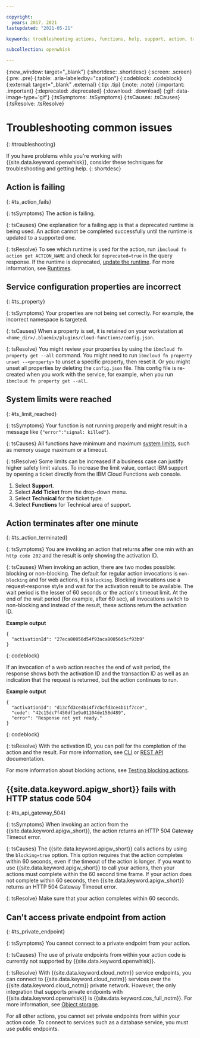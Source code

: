 ```yaml
---

copyright:
  years: 2017, 2021
lastupdated: "2021-05-21"

keywords: troubleshooting actions, functions, help, support, action, troubleshoot, system limits, configuration, api gateway

subcollection: openwhisk

---
```


{:new_window: target="_blank"}
{:shortdesc: .shortdesc}
{:screen: .screen}
{:pre: .pre}
{:table: .aria-labeledby="caption"}
{:codeblock: .codeblock}
{:external: target="_blank" .external}
{:tip: .tip}
{:note: .note}
{:important: .important}
{:deprecated: .deprecated}
{:download: .download}
{:gif: data-image-type='gif'}
{:tsSymptoms: .tsSymptoms}
{:tsCauses: .tsCauses}
{:tsResolve: .tsResolve}

# Troubleshooting common issues
{: #troubleshooting}

If you have problems while you're working with {{site.data.keyword.openwhisk}}, consider these techniques for troubleshooting and getting help. 
{: shortdesc}

## Action is failing
{: #ts_action_fails}

{: tsSymptoms}
The action is failing.

{: tsCauses}
One explanation for a failing app is that a deprecated runtime is being used. An action cannot be completed successfully until the runtime is updated to a supported one.

{: tsResolve}
To see which runtime is used for the action, run `ibmcloud fn action get ACTION_NAME` and check for `deprecated=true` in the query response. If the runtime is deprecated, [update the runtime](/docs/openwhisk?topic=openwhisk-actions#actions_update). For more information, see [Runtimes](/docs/openwhisk?topic=openwhisk-runtimes).

## Service configuration properties are incorrect
{: #ts_property}

{: tsSymptoms}
Your properties are not being set correctly. For example, the incorrect namespace is targeted.

{: tsCauses}
When a property is set, it is retained on your workstation at `<home_dir>/.bluemix/plugins/cloud-functions/config.json`.

{: tsResolve}
You might review your properties by using the `ibmcloud fn property get --all` command. You might need to run `ibmcloud fn property unset --<property>` to unset a specific property, then reset it. Or you might unset all properties by deleting the `config.json` file. This config file is re-created when you work with the service, for example, when you run `ibmcloud fn property get --all`.

## System limits were reached
{: #ts_limit_reached}

{: tsSymptoms}
Your function is not running properly and might result in a message like `{"error":"signal: killed"}`.

{: tsCauses}
All functions have minimum and maximum [system limits](/docs/openwhisk?topic=openwhisk-limits), such as memory usage maximum or a timeout.

{: tsResolve}
Some limits can be increased if a business case can justify higher safety limit values. To increase the limit value, contact IBM support by opening a ticket directly from the IBM Cloud Functions web console.

1. Select **Support**.
2. Select **Add Ticket** from the drop-down menu.
3. Select **Technical** for the ticket type.
4. Select **Functions** for Technical area of support.


## Action terminates after one minute
{: #ts_action_terminated}

{: tsSymptoms}
You are invoking an action that returns after one min with an `http code 202` and the result is only showing the activation ID.

{: tsCauses}
When invoking an action, there are two modes possible: blocking or non-blocking. The default for regular action invocations is `non-blocking` and for web actions, it is `blocking`. Blocking invocations use a request-response style and wait for the activation result to be available. The wait period is the lesser of 60 seconds or the action's timeout limit. At the end of the wait period (for example, after 60 sec), all invocations switch to non-blocking and instead of the result, these actions return the activation ID.

**Example output**

```
{
  "activationId": "27eca80056d54f93aca80056d5cf93b9"
}
```
{: codeblock}

If an invocation of a web action reaches the end of wait period, the response shows both the activation ID and the transaction ID as well as an indication that the request is returned, but the action continues to run.

**Example output**

```
{
  "activationId": "d13cfd3ce4b14f7cbcfd3ce4b11f7cce",
  "code": "42c15dc7f450df1e9a01104de158d489",
  "error": "Response not yet ready."
}
```
{: codeblock}

{: tsResolve}
With the activation ID, you can poll for the completion of the action and the result. For more information, see [CLI](/docs/openwhisk?topic=cloud-functions-cli-plugin-functions-cli#cli_activation) or [REST API](https://cloud.ibm.com/apidocs/functions#getactivations) documentation.

For more information about blocking actions, see [Testing blocking actions](/docs/openwhisk?topic=openwhisk-test#test-block).

## {{site.data.keyword.apigw_short}} fails with HTTP status code 504
{: #ts_api_gateway_504}

{: tsSymptoms}
When invoking an action from the {{site.data.keyword.apigw_short}}, the action returns an HTTP 504 Gateway
Timeout error.

{: tsCauses}
The {{site.data.keyword.apigw_short}} calls actions by using the `blocking=true` option. This option requires that the action completes within 60 seconds, even if the timeout of the action is longer. If you want to use {{site.data.keyword.apigw_short}} to call your actions, then your actions must complete within the 60 second time frame. If your action does not complete within 60 seconds, then {{site.data.keyword.apigw_short}} returns an HTTP 504 Gateway Timeout error.

{: tsResolve}
Make sure that your action completes within 60 seconds.

## Can't access private endpoint from action
{: #ts_private_endpoint}

{: tsSymptoms}
You cannot connect to a private endpoint from your action.

{: tsCauses}
The use of private endpoints from within your action code is currently not supported by {{site.data.keyword.openwhisk}}.

{: tsResolve}
With {{site.data.keyword.cloud_notm}} service endpoints, you can connect to {{site.data.keyword.cloud_notm}} services over the {{site.data.keyword.cloud_notm}} private network. However, the only integration that supports private endpoints with {{site.data.keyword.openwhisk}} is {{site.data.keyword.cos_full_notm}}. For more information, see [Object storage](/docs/openwhisk?topic=openwhisk-pkg_obstorage). 

For all other actions, you cannot set private endpoints from within your action code. To connect to services such as a database service, you must use public endpoints.
